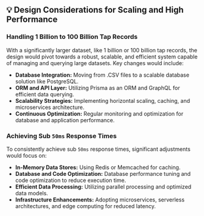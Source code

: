 ## 💡 Design Considerations for Scaling and High Performance

### Handling 1 Billion to 100 Billion Tap Records

With a significantly larger dataset, like 1 billion or 100 billion tap records, the design would pivot towards a robust, scalable, and efficient system capable of managing and querying large datasets. Key changes would include:

- **Database Integration:** Moving from .CSV files to a scalable database solution like PostgreSQL.
- **ORM and API Layer:** Utilizing Prisma as an ORM and GraphQL for efficient data querying.
- **Scalability Strategies:** Implementing horizontal scaling, caching, and microservices architecture.
- **Continuous Optimization:** Regular monitoring and optimization for database and application performance.

### Achieving Sub `50ms` Response Times

To consistently achieve sub `50ms` response times, significant adjustments would focus on:

- **In-Memory Data Stores:** Using Redis or Memcached for caching.
- **Database and Code Optimization:** Database performance tuning and code optimization to reduce execution time.
- **Efficient Data Processing:** Utilizing parallel processing and optimized data models.
- **Infrastructure Enhancements:** Adopting microservices, serverless architectures, and edge computing for reduced latency.
